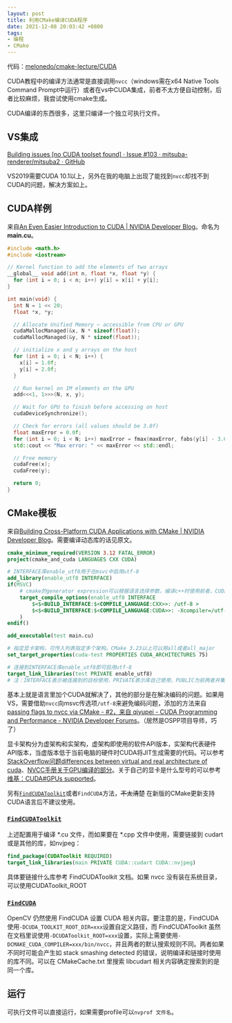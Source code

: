```yaml
---
layout: post
title: 利用CMake编译CUDA程序
date: 2021-12-08 20:03:42 +0800
tags: 
- 编程
- CMake
---
```


代码：[melonedo/cmake-lecture/CUDA](https://github.com/melonedo/cmake-lecture/tree/main/cuda)

CUDA教程中的编译方法通常是直接调用`nvcc`（windows需在x64 Native Tools Command Prompt中运行）或者在vs中CUDA集成，前者不太方便自动控制，后者比较麻烦，我尝试使用cmake生成。

CUDA编译的东西很多，这里只编译一个独立可执行文件。

## VS集成

[Building issues [no CUDA toolset found] · Issue #103 · mitsuba-renderer/mitsuba2 · GitHub](https://github.com/mitsuba-renderer/mitsuba2/issues/103#issuecomment-618378963)

VS2019需要CUDA 10.1以上，另外在我的电脑上出现了能找到`nvcc`却找不到CUDA的问题，解决方案如上。

## CUDA样例

来自[An Even Easier Introduction to CUDA \| NVIDIA Developer Blog](https://developer.nvidia.com/blog/even-easier-introduction-cuda/)。命名为**main.cu**。

```c++
#include <math.h>
#include <iostream>

// Kernel function to add the elements of two arrays
__global__ void add(int n, float *x, float *y) {
  for (int i = 0; i < n; i++) y[i] = x[i] + y[i];
}

int main(void) {
  int N = 1 << 20;
  float *x, *y;

  // Allocate Unified Memory – accessible from CPU or GPU
  cudaMallocManaged(&x, N * sizeof(float));
  cudaMallocManaged(&y, N * sizeof(float));

  // initialize x and y arrays on the host
  for (int i = 0; i < N; i++) {
    x[i] = 1.0f;
    y[i] = 2.0f;
  }

  // Run kernel on 1M elements on the GPU
  add<<<1, 1>>>(N, x, y);

  // Wait for GPU to finish before accessing on host
  cudaDeviceSynchronize();

  // Check for errors (all values should be 3.0f)
  float maxError = 0.0f;
  for (int i = 0; i < N; i++) maxError = fmax(maxError, fabs(y[i] - 3.0f));
  std::cout << "Max error: " << maxError << std::endl;

  // Free memory
  cudaFree(x);
  cudaFree(y);

  return 0;
}
```

## CMake模板

来自[Building Cross-Platform CUDA Applications with CMake \| NVIDIA Developer Blog](https://developer.nvidia.com/blog/building-cuda-applications-cmake/)。需要编译动态库的话见原文。

```cmake
cmake_minimum_required(VERSION 3.12 FATAL_ERROR)
project(cmake_and_cuda LANGUAGES CXX CUDA)

# INTERFACE库enable_utf8用于在msvc中启用utf-8
add_library(enable_utf8 INTERFACE)
if(MSVC)
    # cmake的generator expression可以根据语言选择参数，编译c++时使用前者，CUDA使用后者
    target_compile_options(enable_utf8 INTERFACE
        $<$<BUILD_INTERFACE:$<COMPILE_LANGUAGE:CXX>>: /utf-8 >
        $<$<BUILD_INTERFACE:$<COMPILE_LANGUAGE:CUDA>>: -Xcompiler=/utf-8 >
    )
endif()

add_executable(test main.cu)

# 指定显卡架构，可传入列表指定多个架构。CMake 3.23以上可以用all或者all_major
set_target_properties(cuda-test PROPERTIES CUDA_ARCHITECTURES 75)

# 连接到INTERFACE库enable_utf8即可启用utf-8
target_link_libraries(test PRIVATE enable_utf8)
# 注：INTERFACE表示被连接到的目标使用，PRIVATE表示库自己使用，PUBLIC为前两者并集，即自己和被连接到的项目都可以。
```

基本上就是语言里加个CUDA就解决了，其他的部分是在解决编码的问题。如果用VS，需要借助`nvcc`向msvc传选项`/utf-8`来避免编码问题，添加的方法来自[passing flags to nvcc via CMake - #2，来自 qiyupei - CUDA Programming and Performance - NVIDIA Developer Forums](https://forums.developer.nvidia.com/t/passing-flags-to-nvcc-via-cmake/75768/2)。（居然是OSPP项目导师，巧了）

显卡架构分为虚架构和实架构，虚架构即使用的软件API版本，实架构代表硬件API版本，当虚版本低于当前电脑的硬件时CUDA将JIT生成需要的代码。可以参考[StackOverflow问题differences between virtual and real architecture of cuda](https://stackoverflow.com/questions/14779523/differences-between-virtual-and-real-architecture-of-cuda)、[NVCC手册关于GPU编译的部分](https://docs.nvidia.com/cuda/cuda-compiler-driver-nvcc/index.html#gpu-compilation)。关于自己的显卡是什么型号的可以参考[维基：CUDA#GPUs supported](https://en.wikipedia.org/wiki/CUDA#GPUs_supported)。

另有[`FindCUDAToolkit`](https://cmake.org/cmake/help/latest/module/FindCUDAToolkit.html#findcudatoolkit)或者`FindCUDA`方法，~~不太清楚~~ 在新版的CMake更新支持CUDA语言后不建议使用。

### [`FindCUDAToolkit`](https://cmake.org/cmake/help/latest/module/FindCUDAToolkit.html#findcudatoolkit)

上述配置用于编译 *.cu 文件，而如果要在 *.cpp 文件中使用，需要链接到 cudart 或是其他的库，如nvjpeg：

```cmake
find_package(CUDAToolkit REQUIRED)
target_link_libraries(main PRIVATE CUDA::cudart CUDA::nvjpeg)
```

具体要链接什么库参考 FindCUDAToolkit 文档。如果 nvcc 没有装在系统目录，可以使用CUDAToolkit_ROOT

### [`FindCUDA`](https://cmake.org/cmake/help/latest/module/FindCUDA.html)

OpenCV 仍然使用 FindCUDA 设置 CUDA 相关内容。要注意的是，FindCUDA 使用`-DCUDA_TOOLKIT_ROOT_DIR=xxx`设置自定义路径，而 FindCUDAToolkit 虽然在文档里说使用`-DCUDAToolkit_ROOT=xxx`设置，实际上需要使用`-DCMAKE_CUDA_COMPILER=xxx/bin/nvcc`，并且两者的默认搜索规则不同。两者如果不同时可能会产生如 stack smashing detected 的错误，说明编译和链接时使用的库不同。可以在 CMakeCache.txt 里搜索 libcudart 相关内容确定搜索到的是同一个库。

## 运行

可执行文件可以直接运行，如果需要profile可以`nvprof 文件名`。

